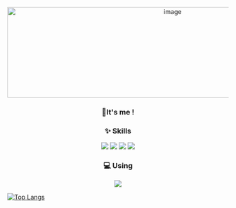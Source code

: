 <!-- 프로필 배너 -->
<p align="center">
  <img width="737" height="206" alt="image" src="https://github.com/user-attachments/assets/e381c0fa-37e2-4397-8e90-d690c97328f3" />
</p>

<!-- 소개 문구 -->
<h3 align="center">👋It's me !</h1>

<!-- Skills 섹션 -->
<h3 align="center">✨ Skills</h3>
<p align="center">
  <img src="https://img.shields.io/badge/Python-3776AB?style=for-the-badge&logo=python&logoColor=white"/>
  <img src="https://img.shields.io/badge/R-276DC3?style=for-the-badge&logo=r&logoColor=white"/>
  <img src="https://img.shields.io/badge/MySQL-005C84?style=for-the-badge&logo=mysql&logoColor=white"/>
  <img src="https://img.shields.io/badge/Neo4j-018bff?style=for-the-badge&logo=neo4j&logoColor=white"/>
</p>

<!-- Using 섹션 -->
<h3 align="center">💻 Using</h3>
<p align="center">
  <img src="https://img.shields.io/badge/mac%20os-000000?style=for-the-badge&logo=apple&logoColor=white"/>
</p>

[![Top Langs](https://github-readme-stats.vercel.app/api/top-langs/?username=anuraghazra)](https://github.com/anuraghazra/github-readme-stats)
